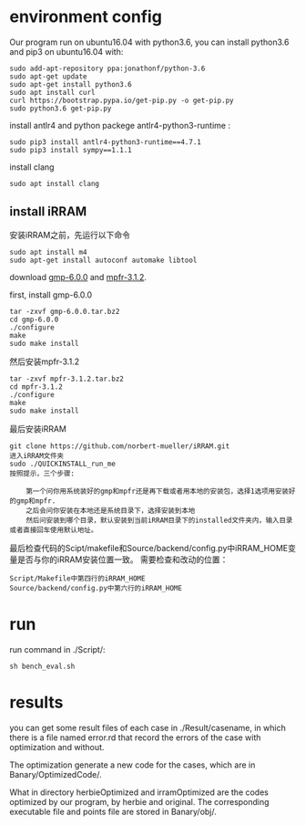 environment config
==================
Our program run on ubuntu16.04 with python3.6, you can install python3.6 and pip3 on ubuntu16.04 with:

    sudo add-apt-repository ppa:jonathonf/python-3.6
    sudo apt-get update
    sudo apt-get install python3.6
    sudo apt install curl
    curl https://bootstrap.pypa.io/get-pip.py -o get-pip.py
    sudo python3.6 get-pip.py

install antlr4 and python packege antlr4-python3-runtime :

    sudo pip3 install antlr4-python3-runtime==4.7.1
    sudo pip3 install sympy==1.1.1


install clang

    sudo apt install clang


install iRRAM
-------------
安装iRRAM之前，先运行以下命令

    sudo apt install m4
    sudo apt-get install autoconf automake libtool

download [gmp-6.0.0](ftp://ftp.gmplib.org/pub/gmp/gmp-6.0.0.tar.bz2) and [mpfr-3.1.2](https://www.mpfr.org/mpfr-3.1.2/mpfr-3.1.2.tar.bz2).


first, install gmp-6.0.0

    tar -zxvf gmp-6.0.0.tar.bz2
    cd gmp-6.0.0
    ./configure
    make
    sudo make install

然后安装mpfr-3.1.2

    tar -zxvf mpfr-3.1.2.tar.bz2
    cd mpfr-3.1.2
    ./configure
    make
    sudo make install

最后安装iRRAM

    git clone https://github.com/norbert-mueller/iRRAM.git
    进入iRRAM文件夹
    sudo ./QUICKINSTALL_run_me
    按照提示，三个步骤:
    
        第一个问你用系统装好的gmp和mpfr还是再下载或者用本地的安装包，选择1选项用安装好的gmp和mpfr.
        之后会问你安装在本地还是系统目录下，选择安装到本地
        然后问安装到哪个目录，默认安装到当前iRRAM目录下的installed文件夹内，输入目录或者直接回车使用默认地址。

最后检查代码的Scipt/makefile和Source/backend/config.py中iRRAM_HOME变量是否与你的iRRAM安装位置一致。
需要检查和改动的位置：

    Script/Makefile中第四行的iRRAM_HOME
    Source/backend/config.py中第六行的iRRAM_HOME


run
===
run command in ./Script/:

    sh bench_eval.sh

results
=======
you can get some result files of each case in ./Result/casename, in which there is a file named error.rd that record the errors of the case with optimization and without. 

The optimization generate a new code for the cases, which are in Banary/OptimizedCode/.

What in directory herbieOptimized and irramOptimized are the codes optimized by our program, by herbie and original. The corresponding executable file and points file are stored in Banary/obj/.
